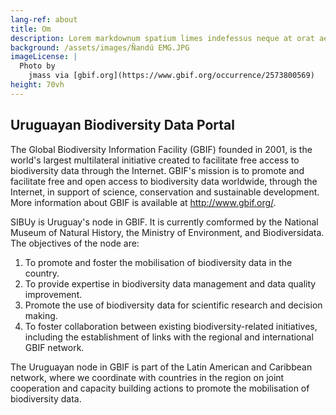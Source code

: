 ```yaml
---
lang-ref: about
title: Om
description: Lorem markdownum spatium limes indefessus neque at orat aestuat
background: /assets/images/Ñandú EMG.JPG
imageLicense: |
  Photo by 
    jmass via [gbif.org](https://www.gbif.org/occurrence/2573800569)
height: 70vh
---
```



## Uruguayan Biodiversity Data Portal

The Global Biodiversity Information Facility (GBIF) founded in 2001, is the world's largest multilateral initiative created to facilitate free access to biodiversity data through the Internet. GBIF's mission is to promote and facilitate free and open access to biodiversity data worldwide, through the Internet, in support of science, conservation and sustainable development. More information about GBIF is available at http://www.gbif.org/.

SIBUy is Uruguay's node in GBIF. It is currently comformed by the National Museum of Natural History, the Ministry of Environment, and Biodiversidata. 
The objectives of the node are: 
1.    To promote and foster the mobilisation of biodiversity data in the country.
2.    To provide expertise in biodiversity data management and data quality improvement.
3.    Promote the use of biodiversity data for scientific research and decision making. 
4.    To foster collaboration between existing biodiversity-related initiatives, including the establishment of links with the regional and international GBIF network.
 
The Uruguayan node in GBIF is part of the Latin American and Caribbean network, where we coordinate with countries in the region on joint cooperation and capacity building actions to promote the mobilisation of biodiversity data.
